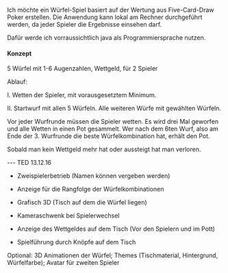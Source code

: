 Ich möchte ein Würfel-Spiel basiert auf der Wertung aus Five-Card-Draw Poker erstellen. Die Anwendung kann lokal am Rechner durchgeführt werden, da jeder Spieler die Ergebnisse einsehen darf.

Dafür werde ich vorraussichtlich java als Programmiersprache nutzen.

#### Konzept ####

5 Würfel mit 1-6 Augenzahlen, Wettgeld, für 2 Spieler

Ablauf:

I. Wetten der Spieler, mit vorausgesetztem Minimum.

II. Startwurf mit allen 5 Würfeln. Alle weiteren Würfe mit gewählten Würfeln.

Vor jeder Wurfrunde müssen die Spieler wetten. Es wird drei Mal geworfen und alle Wetten in einen Pot gesammelt. Wer nach dem 6ten Wurf, also am Ende der 3. Wurfrunde die beste Würfelkombination hat, erhält den Pot.

Sobald man kein Wettgeld mehr hat oder aussteigt hat man verloren.


--- TED 13.12.16

- Zweispielerbetrieb (Namen können vergeben werden)

- Anzeige für die Rangfolge der Würfelkombinationen

- Grafisch 3D (Tisch auf dem die Würfel liegen)

- Kameraschwenk bei Spielerwechsel

- Anzeige des Wettgeldes auf dem Tisch (Vor den Spielern und im Pott)

- Spielführung durch Knöpfe auf dem Tisch

Optional:
3D Animationen der Würfel; Themes (Tischmaterial, Hintergrund, Würfelfarbe); Avatar für zweiten Spieler

